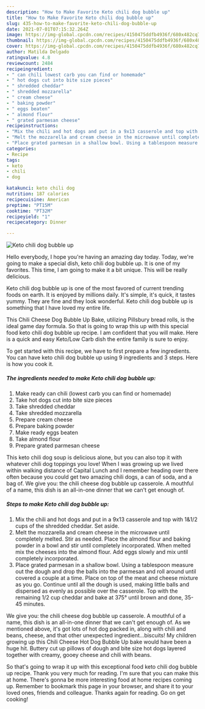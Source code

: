 ```yaml
---
description: "How to Make Favorite Keto chili dog bubble up"
title: "How to Make Favorite Keto chili dog bubble up"
slug: 435-how-to-make-favorite-keto-chili-dog-bubble-up
date: 2021-07-01T07:15:32.264Z
image: https://img-global.cpcdn.com/recipes/4150475ddfb4936f/680x482cq70/keto-chili-dog-bubble-up-recipe-main-photo.jpg
thumbnail: https://img-global.cpcdn.com/recipes/4150475ddfb4936f/680x482cq70/keto-chili-dog-bubble-up-recipe-main-photo.jpg
cover: https://img-global.cpcdn.com/recipes/4150475ddfb4936f/680x482cq70/keto-chili-dog-bubble-up-recipe-main-photo.jpg
author: Matilda Delgado
ratingvalue: 4.8
reviewcount: 2484
recipeingredient:
- " can chili lowest carb you can find or homemade"
- " hot dogs cut into bite size pieces"
- " shredded cheddar"
- " shredded mozzarella"
- " cream cheese"
- " baking powder"
- " eggs beaten"
- " almond flour"
- " grated parmesan cheese"
recipeinstructions:
- "Mix the chili and hot dogs and put in a 9x13 casserole and top with 1&amp;1/2 cups of the shredded cheddar. Set aside."
- "Melt the mozzarella and cream cheese in the microwave until completely melted. Stir as needed. Place the almond flour and baking powder in a bowl and stir until completely incorporated. When melted mix the cheeses into the almond flour. Add eggs slowly and mix until completely incorporated."
- "Place grated parmesan in a shallow bowl. Using a tablespoon measure out the dough and drop the balls into the parmesan and roll around until covered a couple at a time. Place on top of the meat and cheese mixture as you go. Continue until all the dough is used, making little balls and dispersed as evenly as possible over the casserole. Top with the remaining 1/2 cup cheddar and bake at 375° until brown and done, 35-45 minutes."
categories:
- Recipe
tags:
- keto
- chili
- dog

katakunci: keto chili dog 
nutrition: 187 calories
recipecuisine: American
preptime: "PT15M"
cooktime: "PT32M"
recipeyield: "1"
recipecategory: Dinner

---
```



![Keto chili dog bubble up](https://img-global.cpcdn.com/recipes/4150475ddfb4936f/680x482cq70/keto-chili-dog-bubble-up-recipe-main-photo.jpg)

Hello everybody, I hope you're having an amazing day today. Today, we're going to make a special dish, keto chili dog bubble up. It is one of my favorites. This time, I am going to make it a bit unique. This will be really delicious.

Keto chili dog bubble up is one of the most favored of current trending foods on earth. It is enjoyed by millions daily. It's simple, it's quick, it tastes yummy. They are fine and they look wonderful. Keto chili dog bubble up is something that I have loved my entire life.

This Chili Cheese Dog Bubble Up Bake, utilizing Pillsbury bread rolls, is the ideal game day formula. So that is going to wrap this up with this special food keto chili dog bubble up recipe. I am confident that you will make. Here is a quick and easy Keto/Low Carb dish the entire family is sure to enjoy.


To get started with this recipe, we have to first prepare a few ingredients. You can have keto chili dog bubble up using 9 ingredients and 3 steps. Here is how you cook it.

<!--inarticleads1-->

##### The ingredients needed to make Keto chili dog bubble up:

1. Make ready  can chili (lowest carb you can find or homemade)
1. Take  hot dogs cut into bite size pieces
1. Take  shredded cheddar
1. Take  shredded mozzarella
1. Prepare  cream cheese
1. Prepare  baking powder
1. Make ready  eggs beaten
1. Take  almond flour
1. Prepare  grated parmesan cheese


This keto chili dog soup is delicious alone, but you can also top it with whatever chili dog toppings you love! When I was growing up we lived within walking distance of Capital Lunch and I remember heading over there often because you could get two amazing chili dogs, a can of soda, and a bag of. We give you: the chili cheese dog bubble up casserole. A mouthful of a name, this dish is an all-in-one dinner that we can&#39;t get enough of. 

<!--inarticleads2-->

##### Steps to make Keto chili dog bubble up:

1. Mix the chili and hot dogs and put in a 9x13 casserole and top with 1&amp;1/2 cups of the shredded cheddar. Set aside.
1. Melt the mozzarella and cream cheese in the microwave until completely melted. Stir as needed. Place the almond flour and baking powder in a bowl and stir until completely incorporated. When melted mix the cheeses into the almond flour. Add eggs slowly and mix until completely incorporated.
1. Place grated parmesan in a shallow bowl. Using a tablespoon measure out the dough and drop the balls into the parmesan and roll around until covered a couple at a time. Place on top of the meat and cheese mixture as you go. Continue until all the dough is used, making little balls and dispersed as evenly as possible over the casserole. Top with the remaining 1/2 cup cheddar and bake at 375° until brown and done, 35-45 minutes.


We give you: the chili cheese dog bubble up casserole. A mouthful of a name, this dish is an all-in-one dinner that we can&#39;t get enough of. As we mentioned above, it&#39;s got lots of hot dog packed in, along with chili and beans, cheese, and that other unexpected ingredient…biscuits! My children growing up this Chili Cheese Hot Dog Bubble Up bake would have been a huge hit. Buttery cut up pillows of dough and bite size hot dogs layered together with creamy, gooey cheese and chili with beans. 

So that's going to wrap it up with this exceptional food keto chili dog bubble up recipe. Thank you very much for reading. I'm sure that you can make this at home. There's gonna be more interesting food at home recipes coming up. Remember to bookmark this page in your browser, and share it to your loved ones, friends and colleague. Thanks again for reading. Go on get cooking!
